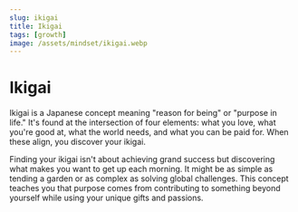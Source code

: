 ```yaml
---
slug: ikigai
title: Ikigai
tags: [growth]
image: /assets/mindset/ikigai.webp
---
```


# Ikigai

<!-- truncate -->

Ikigai is a Japanese concept meaning "reason for being" or "purpose in life." It's found at the
intersection of four elements: what you love, what you're good at, what the world needs, and what
you can be paid for. When these align, you discover your ikigai.

Finding your ikigai isn't about achieving grand success but discovering what makes you want to get
up each morning. It might be as simple as tending a garden or as complex as solving global
challenges. This concept teaches you that purpose comes from contributing to something beyond
yourself while using your unique gifts and passions.
